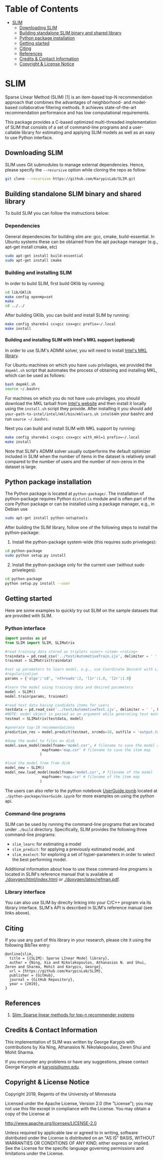 Table of Contents
=================

   * [SLIM](#slim)
      * [Downloading SLIM](#downloading-slim)
      * [Building standalone SLIM binary and shared library](#building-standalone-slim-binary-and-shared-library)
      * [Python package installation](#python-package-installation)
      * [Getting started](#getting-started)
      * [Citing](#citing)
      * [References](#references)
      * [Credits &amp; Contact Information](#credits--contact-information)
      * [Copyright &amp; License Notice](#copyright--license-notice)



# SLIM 

Sparse LInear Method (SLIM) [1] is an item-based top-N recommendation approach that combines the advantages of neighborhood- and model-based collaborative filtering methods. It achieves state-of-the-art recommendation performance and has low computational requirements.

This package provides a C-based optimized multi-threaded implementation of SLIM that consists of a set of command-line programs and a user-callable library for estimating and applying SLIM models as well as an easy to use Python interface. 

##  Downloading SLIM

SLIM uses Git submodules to manage external dependencies. Hence, please specify the `--recursive` option while cloning the repo as follow:
```bash
git clone --recursive https://github.com/KarypisLab/SLIM.git
```

## Building standalone SLIM binary and shared library

To build SLIM you can follow the instructions below:

### Dependencies

General dependencies for building slim are: gcc, cmake, build-essential.
In Ubuntu systems these can be obtained from the apt package manager (e.g., apt-get install cmake, etc) 

```bash
sudo apt-get install build-essential
sudo apt-get install cmake
```

### Building and installing SLIM  

In order to build SLIM, first build GKlib by running:

```bash
cd lib/GKlib
make config openmp=set
make
cd ../../
```


After building GKlib, you can build and install SLIM by running:

```bash
make config shared=1 cc=gcc cxx=gcc prefix=~/.local
make install
```

#### Building and installing SLIM with Intel's MKL support (optional)

In order to use SLIM's ADMM solver, you will need to install [Intel's MKL library](https://software.intel.com/en-us/mkl). 

For Ubuntu machines on which you have `sudo` privilages, we provided the `depmkl.sh` script that automates the process of obtaining and installing MKL, which can be used as follows:

```bash
bash depmkl.sh
source ~/.bashrc 
```

For machines on which you do not have `sudo` privilages, you should download the MKL tarball from [Intel's website](https://software.intel.com/en-us/mkl) and then install it locally using the `install.sh` script they provide. After installing it you should add `your-path-to-intel/intel/mkl/bin/mklvars.sh intel64`in your bashrc and run `source ~/.bashrc`.

Next you can build and install SLIM with MKL support by running:

```bash  
make config shared=1 cc=gcc cxx=gcc with_mkl=1 prefix=~/.local
make install
```

Note that SLIM's ADMM solver usually outperforms the default optimizer included in SLIM when the number of items in the dataset is relatively small compared to the number of users and the number of non-zeros in the dataset is large. 


## Python package installation

The Python package is located at `python-package/`. 
The installation of python-package requires Python `distutils` module and is often part of the core Python package or can be installed using a package manager, e.g., in Debian use

```bash
sudo apt-get install python-setuptools
```

After building the SLIM library, follow one of the following steps to install the python-package:

1. Install the python-package system-wide (this requires sudo priveleges):
```bash
cd python-package
sudo python setup.py install
```

2. Install the python-package only for the current user (without sudo priveleges):
```bash
cd python-package
python setup.py install --user
```

## Getting started

Here are some examples to quickly try out SLIM on the sample datasets that are provided with SLIM.

### Python interface

```python
import pandas as pd
from SLIM import SLIM, SLIMatrix

#read training data stored as triplets <user> <item> <rating>
traindata = pd.read_csv('../test/AutomotiveTrain.ijv', delimiter = ' ', header=None)
trainmat = SLIMatrix(traindata)

#set up parameters to learn model, e.g., use Coordinate Descent with L1 and L2
#regularization
params = {'algo':'cd', 'nthreads':2, 'l1r':1.0, 'l2r':1.0}

#learn the model using training data and desired parameters
model = SLIM()
model.train(params, trainmat)

#read test data having candidate items for users
testdata = pd.read_csv('../test/AutomotiveTest.ijv', delimiter = ' ', header=None)
#NOTE: model object is passed as an argument while generating test matrix
testmat = SLIMatrix(testdata, model)

#generate top-10 recommendations
prediction_res = model.predict(testmat, nrcmds=10, outfile = 'output.txt')

#dump the model to files on disk
model.save_model(modelfname='model.csr', # filename to save the model as a csr matrix
                 mapfname='map.csr' # filename to save the item map
                )

#load the model from from disk
model_new = SLIM()
model_new.load_model(modelfname='model.csr', # filename of the model
                 mapfname='map.csr' # filename of the item map
                )
```

The users can also refer to the python notebook [UserGuide.ipynb](./python-package/UserGuide.ipynb) located at
`./python-package/UserGuide.ipynb` for more examples on using the python api.

###  Command-line programs
SLIM can be used by running the command-line programs that are located under `./build` directory. Specifically, SLIM provides the following three command-line programs:
- `slim_learn`: for estimating a model
- `slim_predict`: for applying a previously estimated model, and
- `slim_mselect`: for exploring a set of hyper-parameters in order to select the best performing model.

Additional information about how to use these command-line programs is located in
SLIM's reference manual that is available at
[./doxygen/html/index.html](http://glaros.dtc.umn.edu/gkhome/files/fs/sw/slim/doc/html/index.html)
or
[./doxygen/latex/refman.pdf](http://glaros.dtc.umn.edu/gkhome/files/fs/sw/slim/doc/refman.pdf).

###  Library interface

You can also use SLIM by direclty linking into your C/C++ program via its library interface. SLIM's API is described 
in SLIM's reference manual (see links above).

## Citing
If you use any part of this library in your research, please cite it using the
following BibTex entry:

```
@online{slim,
  title = {{SLIM}: Sparse LInear Model library},
  author = {Ning, Xia and Nikolakopoulos, Athanasios N. and Shui, Zeren and Sharma, Mohit and Karypis, George},
  url = {https://github.com/KarypisLab/SLIM},
  publisher = {GitHub},
  journal = {GitHub Repository},
  year = {2019},
}
```

## References
1. [Slim: Sparse linear methods for top-n recommender systems](http://glaros.dtc.umn.edu/gkhome/node/774)
## Credits & Contact Information

This implementation of SLIM was written by George Karypis with contributions by Xia Ning, Athanasios N. Nikolakopoulos, Zeren Shui and Mohit Sharma.

If you encounter any problems or have any suggestions, please contact George Karypis at <a href="mailto:karypis@umn.edu">karypis@umn.edu</a>.


## Copyright & License Notice
Copyright 2019, Regents of the University of Minnesota

Licensed under the Apache License, Version 2.0 (the "License"); you may not use this file except in compliance with the License. You may obtain a copy of the License at

http://www.apache.org/licenses/LICENSE-2.0

Unless required by applicable law or agreed to in writing, software distributed under the License is distributed on an "AS IS" BASIS, WITHOUT WARRANTIES OR CONDITIONS OF ANY KIND, either express or implied. See the License for the specific language governing permissions and limitations under the License.
